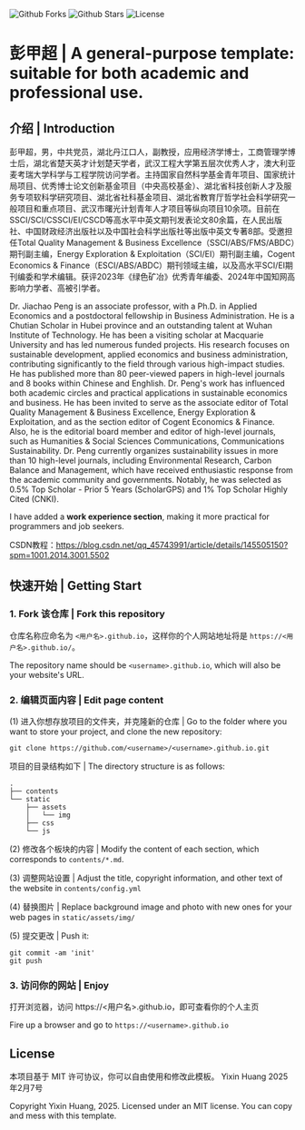 ![Github Forks](https://img.shields.io/github/forks/Yixin0313/personal-homepage-template?style=flat)
![Github Stars](https://img.shields.io/github/stars/Yixin0313/personal-homepage-template?style=flat)
![License](https://img.shields.io/github/license/Yixin0313/personal-homepage-template)

# 彭甲超 | A general-purpose template: suitable for both academic and professional use.



## 介绍 | Introduction

彭甲超，男，中共党员，湖北丹江口人，副教授，应用经济学博士，工商管理学博士后，湖北省楚天英才计划楚天学者，武汉工程大学第五层次优秀人才，澳大利亚麦考瑞大学科学与工程学院访问学者。主持国家自然科学基金青年项目、国家统计局项目、优秀博士论文创新基金项目（中央高校基金）、湖北省科技创新人才及服务专项软科学研究项目、湖北省社科基金项目、湖北省教育厅哲学社会科学研究一般项目和重点项目、武汉市曙光计划青年人才项目等纵向项目10余项。目前在SSCI/SCI/CSSCI/EI/CSCD等高水平中英文期刊发表论文80余篇，在人民出版社、中国财政经济出版社以及中国社会科学出版社等出版中英文专著8部。受邀担任Total Quality Management & Business Excellence（SSCI/ABS/FMS/ABDC）期刊副主编，Energy Exploration & Exploitation（SCI/EI）期刊副主编，Cogent Economics & Finance（ESCI/ABS/ABDC）期刊领域主编，以及高水平SCI/EI期刊编委和学术编辑。获评2023年《绿色矿冶》优秀青年编委、2024年中国知网高影响力学者、高被引学者。


 Dr. Jiachao Peng is an associate professor, with a Ph.D. in Applied Economics and a postdoctoral fellowship in Business Administration. He is a Chutian Scholar in Hubei province and an outstanding talent at Wuhan Institute of Technology. He has been a visiting scholar at Macquarie University and has led numerous funded projects. His research focuses on sustainable development, applied economics and business administration, contributing significantly to the field through various high-impact studies. He has published more than 80 peer-viewed papers in high-level journals and 8 books within Chinese and Enghlish. Dr. Peng's work has influenced both academic circles and practical applications in sustainable economics and business. He has been invited to serve as the associate editor of Total Quality Management & Business Excellence, Energy Exploration & Exploitation, and as the section editor of Cogent Economics & Finance. Also, he is the editorial board member and editor of high-level journals, such as Humanities & Social Sciences Communications, Communications Sustainability. Dr. Peng currently organizes sustainability issues in more than 10 high-level journals, including Environmental Research, Carbon Balance and Management, which have received enthusiastic response from the academic community and governments. Notably, he was selected as 0.5% Top Scholar - Prior 5 Years (ScholarGPS) and 1% Top Scholar Highly Cited (CNKI).

I have added a **work experience section**, making it more practical for programmers and job seekers.



CSDN教程：https://blog.csdn.net/qq_45743991/article/details/145505150?spm=1001.2014.3001.5502

## 快速开始 | Getting Start
### 1. Fork 该仓库 | Fork this repository
仓库名称应命名为 `<用户名>.github.io`，这样你的个人网站地址将是 `https://<用户名>.github.io/`。

The repository name should be `<username>.github.io`, which will also be your website's URL.


### 2.  编辑页面内容 | Edit page content
(1) 进入你想存放项目的文件夹，并克隆新的仓库 | Go to the folder where you want to store your project, and clone the new repository:
```
git clone https://github.com/<username>/<username>.github.io.git
```
项目的目录结构如下 | The directory structure is as follows:

```.
.
├── contents
└── static
    ├── assets
    │   └── img
    ├── css
    └── js
```

(2) 修改各个板块的内容 | Modify the content of each section, which corresponds to `contents/*.md`.

(3) 调整网站设置 | Adjust the title, copyright information, and other text of the website in `contents/config.yml`

(4) 替换图片 | Replace background image and photo with new ones for your web pages in `static/assets/img/`

(5) 提交更改 | Push it: 
```
git commit -am 'init'
git push
```


### 3. 访问你的网站 | Enjoy

打开浏览器，访问 https://<用户名>.github.io，即可查看你的个人主页

Fire up a browser and go to `https://<username>.github.io`



## License
本项目基于 MIT 许可协议，你可以自由使用和修改此模板。 Yixin Huang 2025年2月7号

Copyright Yixin Huang, 2025. Licensed under an MIT license. You can copy and mess with this template.
